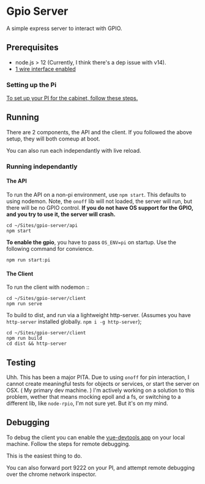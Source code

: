 # Gpio Server

A simple express server to interact with GPIO.

## Prerequisites

* node.js > 12 (Currently, I think there's a dep issue with v14).
* [1 wire interface enabled](https://www.raspberrypi-spy.co.uk/2018/02/enable-1-wire-interface-raspberry-pi/)

### Setting up the Pi

[To set up your PI for the cabinet, follow these steps.](pi-config.md)

## Running

There are 2 components, the API and the client. If you followed the above setup, they will both comeup at boot.

You can also run each independantly with live reload.

### Running independantly

#### The API

To run the API on a non-pi environment, use `npm start`. This defaults to using nodemon. Note, the `onoff` lib will not loaded, the server will run, but there will be no GPIO control. __If you do not have OS support for the GPIO, and you try to use it, the server will crash.__

```
cd ~/Sites/gpio-server/api
npm start
```

__To enable the gpio__, you have to pass `OS_ENV=pi` on startup. Use the following command for convience.

```
npm run start:pi
```

#### The Client

To run the client with nodemon ::

```
cd ~/Sites/gpio-server/client
npm run serve
```

To build to dist, and run via a lightweight http-server. (Assumes you have `http-server` installed globally. `npm i -g http-server`);

```
cd ~/Sites/gpio-server/client
npm run build
cd dist && http-server
```


## Testing

Uhh. This has been a major PITA. Due to using `onoff` for pin interaction, I cannot create meaningful
tests for objects or services, or start the server on OSX. ( My primary dev machine. ) I'm actively working
on a solution to this problem, wether that means mocking epoll and a fs, or switching to a different
lib, like `node-rpio`, I'm not sure yet. But it's on my mind.

## Debugging

To debug the client you can enable the [vue-devtools app](https://github.com/vuejs/vue-devtools/blob/dev/packages/shell-electron/README.md) on your local machine. Follow the steps for remote debugging.

This is the easiest thing to do.

You can also forward port 9222 on your PI, and attempt remote debugging over the chrome network inspector.